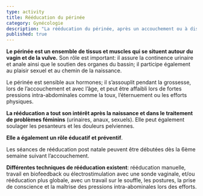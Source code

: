 ```yaml
---
type: activity
title: Rééducation du périnée
category: Gynécologie
description: "La rééducation du périnée, après un accouchement ou à distance, permet de renforcer tous les muscles de cette zone, de prévenir ou de traiter des problèmes féminins…"
published: true
---
```






**Le périnée est un ensemble de tissus et muscles qui se situent autour du vagin et de la vulve.** Son rôle est important: il assure la continence urinaire et anale ainsi que le soutien des organes du bassin; il participe également au plaisir sexuel et au chemin de la naissance.
 
Le périnée est sensible aux hormones; il s’assouplit pendant la grossesse, lors de l’accouchement et avec l’âge, et peut être affaibli lors de fortes pressions intra-abdominales comme la toux, l’éternuement ou les efforts physiques.

**La rééducation a tout son intérêt après la naissance et dans le traitement de problèmes féminins** (urinaires, anaux, sexuels). Elle peut également soulager les pesanteurs et les douleurs pelviennes. 

**Elle a également un rôle éducatif et préventif**.

Les séances de rééducation post natale peuvent être débutées dès la 6ème semaine suivant  l’accouchement.
 
**Différentes techniques de rééducation existent**: rééducation manuelle, travail en biofeedback ou électrostimulation avec une sonde vaginale, et/ou rééducation plus globale, avec un travail sur le souffle, les postures, la prise de conscience et la maîtrise des pressions intra-abominales lors des efforts.




